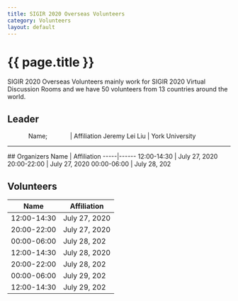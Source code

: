 ```yaml
---
title: SIGIR 2020 Overseas Volunteers
category: Volunteers
layout: default
---
```


# {{ page.title }}

SIGIR 2020 Overseas Volunteers mainly work for SIGIR 2020 Virtual Discussion Rooms and we have 50 volunteers from 13 countries around the world. 

## Leader
&nbsp; &nbsp; &nbsp; &nbsp; &nbsp; &nbsp; Name; &nbsp; &nbsp; &nbsp; &nbsp; &nbsp; &nbsp; | Affiliation
Jeremy Lei Liu | York University

<hr>
## Organizers
Name | Affiliation
-----|------
12:00-14:30 | July 27, 2020
20:00-22:00 | July 27, 2020
00:00-06:00 | July 28, 202


## Volunteers

Name | Affiliation
-----|------
12:00-14:30 | July 27, 2020
20:00-22:00 | July 27, 2020
00:00-06:00 | July 28, 202
12:00-14:30 | July 28, 2020
20:00-22:00 | July 28, 202
00:00-06:00 | July 29, 202
12:00-14:30 | July 29, 202
